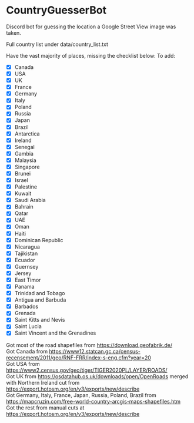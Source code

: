 # CountryGuesserBot

Discord bot for guessing the location a Google Street View image was taken.

Full country list under data/country_list.txt

Have the vast majority of places, missing the checklist below:
To add:
   - [x] Canada
   - [x] USA
   - [x] UK
   - [x] France
   - [x] Germany
   - [x] Italy
   - [x] Poland
   - [x] Russia
   - [x] Japan
   - [x] Brazil
   - [x] Antarctica
   - [x] Ireland
   - [x] Senegal
   - [x] Gambia
   - [x] Malaysia
   - [x] Singapore
   - [x] Brunei
   - [x] Israel
   - [x] Palestine
   - [x] Kuwait
   - [x] Saudi Arabia
   - [x] Bahrain
   - [x] Qatar
   - [x] UAE
   - [x] Oman
   - [x] Haiti
   - [x] Dominican Republic
   - [x] Nicaragua
   - [x] Tajikistan
   - [x] Ecuador
   - [x] Guernsey
   - [x] Jersey
   - [x] East Timor
   - [x] Panama
   - [x] Trinidad and Tobago
   - [x] Antigua and Barbuda
   - [x] Barbados
   - [x] Grenada
   - [x] Saint Kitts and Nevis
   - [x] Saint Lucia
   - [x] Saint Vincent and the Grenadines

Got most of the road shapefiles from https://download.geofabrik.de/  
Got Canada from https://www12.statcan.gc.ca/census-recensement/2011/geo/RNF-FRR/index-s-eng.cfm?year=20  
Got USA from https://www2.census.gov/geo/tiger/TIGER2020PL/LAYER/ROADS/  
Got UK from https://osdatahub.os.uk/downloads/open/OpenRoads merged with Northern Ireland cut from https://export.hotosm.org/en/v3/exports/new/describe  
Got Germany, Italy, France, Japan, Russia, Poland, Brazil from https://mapcruzin.com/free-world-country-arcgis-maps-shapefiles.htm  
Got the rest from manual cuts at https://export.hotosm.org/en/v3/exports/new/describe

